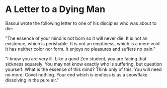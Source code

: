 # A Letter to a Dying Man

Bassui wrote the following letter to one of his disciples who was about to die:

"The essence of your mind is not born so it will never die. It is not an existence, which is perishable. It is not an emptiness, which is a mere void. It has neither color nor form. It enjoys no pleasures and suffers no pain."

"I know you are very ill. Like a good Zen student, you are facing that sickness squarely. You may not know exactly who is suffering, but question yourself: What is the essence of this mind? Think only of this. You will need no more. Covet nothing. Your end which is endless is as a snowflake dissolving in the pure air."
